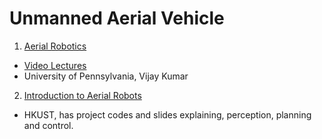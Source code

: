 # Unmanned Aerial Vehicle
1. [Aerial Robotics]()
  - [Video Lectures](https://www.youtube.com/playlist?list=PL_onPhFCkVQhuPiUxUW2lFHB39QsavEEA)
  - University of Pennsylvania, Vijay Kumar
2. [Introduction to Aerial Robots](https://gaowenliang.github.io/HKUST-ELEC5660-Introduction-to-Aerial-Robots/index.html)
  - HKUST, has project codes and slides explaining, perception, planning and control.
